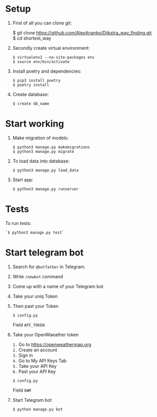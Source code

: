 # Setup

1. First of all you can clone git:

	$ git clone https://github.com/AlexAnanko/Dijkstra_way_finding.git \
    $ cd shortest_way

2. Secondly create virtual environment:
	
    `$ virtualenv2 --no-site-packages env` \
	`$ source env/bin/activate`

3. Install poetry and dependencies:

	`$ pip3 install poetry` \
    `$ poetry install` 

4. Create database:
	
    `$ create db_name`
    

 
# Start working

1. Make migration of models:
	
    `$ python3 manage.py makemigrations` \
    `$ python3 manage.py migrate`

2. To load data into database:

	`$ python3 manage.py load_data`

3. Start app:
	
    `$ python3 manage.py runserver`

# Tests

To run tests:
	
    `$ python3 manage.py test`


# Start telegram bot

1. Search for `@botfather` in Telegram.

2. Write `/newbot` command

3. Come up with a name of your Telegram bot

4. Take your uniq Token

5. Then past your Token
	
    `$ config.py`
    
    Field `API_TOKEN`

6. Take your OpenWaeather token
	
    `1.` Go to https://openweathermap.org \
    `2.` Create an account \
    `3.` Sign in \
    `4.` Go to My API Keys Tab \
    `5.` Take your API Key \
    `6.` Past your API Key
   
   `$ config.py` 
   
   Field `OWM`

7. Start Telegram bot
	
    `$ python manage.py bot`
        

